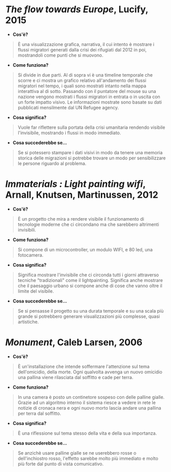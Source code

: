 # ***The flow towards Europe***, Lucify, 2015

- **Cos'è?**
>È una visualizzazione grafica, narrativa, il cui intento è mostrare i flussi migratori  generati dalla crisi dei rifugiati dal 2012 in poi, mostrandoli come punti che si muovono.
- **Come funziona?**
>Si divide in due parti. Al di sopra vi è una timeline temporale che scorre e ci mostra un grafico relativo all'andamento dei flussi migratori nel tempo, i quali sono mostrati intanto nella mappa interattiva al di sotto. Passando con il puntatore del mouse su una nazione vengono mostrati i flussi migratori in entrata o in uscita con un forte impatto visivo.  Le informazioni mostrate sono basate su dati pubblicati mensilmente dal UN Refugee agency.
- **Cosa significa?**
> Vuole far riflettere sulla portata della crisi umanitaria rendendo visibile l'invisibile, mostrando i flussi in modo immediato.
- **Cosa succederebbe se...**
>Se si potessero stampare i dati visivi in modo da tenere una memoria storica delle migrazioni si potrebbe trovare un modo per sensibilizzare le persone riguardo al problema.


# ***Immaterials : Light painting wifi***, Arnall, Knutsen, Martinussen, 2012

- **Cos'è?**
>È un progetto che mira a rendere visibile il funzionamento di tecnologie moderne che ci circondano ma che sarebbero altrimenti invisibili.
- **Come funziona?**
>Si compone di un microcontroller, un modulo WIFI, e 80 led, una fotocamera.
- **Cosa significa?**
> Significa mostrare l'invisibile che ci circonda tutti i giorni attraverso tecniche "tradizionali" come il lightpainting.
Significa anche mostrare che il paesaggio urbano si compone anche di cose che vanno oltre il limite del visibile.
- **Cosa succederebbe se...**
>Se si pensasse il progetto su una durata temporale e su una scala più grande si potrebbero generare visualizzazioni più complesse, quasi artistiche.


# ***Monument***, Caleb Larsen, 2006

- **Cos'è?**
>È un'installazione che intende soffermare l'attenzione sul tema dell'omicidio, della morte. Ogni qualvolta avvenga un nuovo omicidio una pallina viene rilasciata dal soffitto e cade per terra.

- **Come funziona?**
>In una camera è posto un continetore sospeso con delle palline gialle. Grazie ad un algoritmo interno il sistema riesce a vedere
in rete le notizie di cronaca nera e ogni nuovo morto lascia andare una pallina per terra dal soffitto.

- **Cosa significa?**
>È una riflessione sul tema stesso della vita e della sua importanza.

- **Cosa succederebbe se...**
>Se anzichè usare palline gialle se ne userebbero rosse o dell'inchiostro rosso, l'effetto sarebbe molto più immediato e molto più forte dal punto di vista comunicativo.


